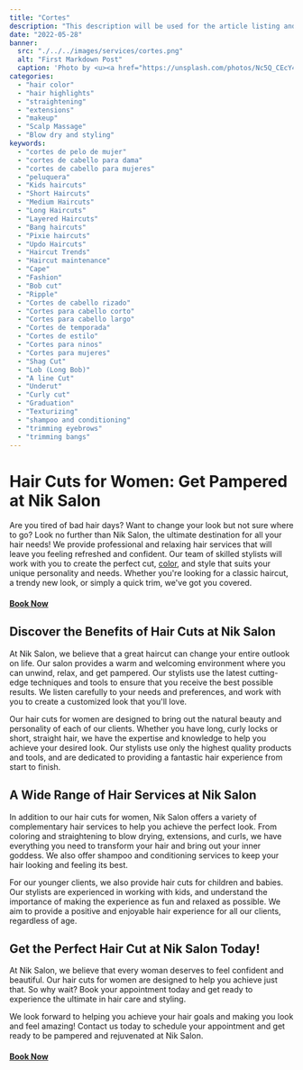 ```yaml
---
title: "Cortes"
description: "This description will be used for the article listing and search results on Google."
date: "2022-05-28"
banner:
  src: "./../../images/services/cortes.png"
  alt: "First Markdown Post"
  caption: 'Photo by <u><a href="https://unsplash.com/photos/Nc5Q_CEcY44">Florian Olivo</a></u>'
categories:
  - "hair color"
  - "hair highlights"
  - "straightening"
  - "extensions"
  - "makeup"
  - "Scalp Massage"
  - "Blow dry and styling"
keywords:
  - "cortes de pelo de mujer"
  - "cortes de cabello para dama"
  - "cortes de cabello para mujeres"
  - "peluquera"
  - "Kids haircuts"
  - "Short Haircuts"
  - "Medium Haircuts"
  - "Long Haircuts"
  - "Layered Haircuts"
  - "Bang haircuts"
  - "Pixie haircuts"
  - "Updo Haircuts"
  - "Haircut Trends"
  - "Haircut maintenance"
  - "Cape"
  - "Fashion"
  - "Bob cut"
  - "Ripple"
  - "Cortes de cabello rizado"
  - "Cortes para cabello corto"
  - "Cortes para cabello largo"
  - "Cortes de temporada"
  - "Cortes de estilo"
  - "Cortes para ninos"
  - "Cortes para mujeres"
  - "Shag Cut"
  - "Lob (Long Bob)"
  - "A line Cut"
  - "Underut"
  - "Curly cut"
  - "Graduation"
  - "Texturizing"
  - "shampoo and conditioning"
  - "trimming eyebrows"
  - "trimming bangs"
---
```


# Hair Cuts for Women: Get Pampered at Nik Salon

Are you tired of bad hair days? Want to change your look but not sure where to go? Look no further than Nik Salon, the ultimate destination for all your hair needs! We provide professional and relaxing hair services that will leave you feeling refreshed and confident. Our team of skilled stylists will work with you to create the perfect cut, [color](/servicios/color), and style that suits your unique personality and needs. Whether you're looking for a classic haircut, a trendy new look, or simply a quick trim, we've got you covered.

#### [Book Now](/book)

## Discover the Benefits of Hair Cuts at Nik Salon

At Nik Salon, we believe that a great haircut can change your entire outlook on life. Our salon provides a warm and welcoming environment where you can unwind, relax, and get pampered. Our stylists use the latest cutting-edge techniques and tools to ensure that you receive the best possible results. We listen carefully to your needs and preferences, and work with you to create a customized look that you'll love.

Our hair cuts for women are designed to bring out the natural beauty and personality of each of our clients. Whether you have long, curly locks or short, straight hair, we have the expertise and knowledge to help you achieve your desired look. Our stylists use only the highest quality products and tools, and are dedicated to providing a fantastic hair experience from start to finish.

## A Wide Range of Hair Services at Nik Salon

In addition to our hair cuts for women, Nik Salon offers a variety of complementary hair services to help you achieve the perfect look. From coloring and straightening to blow drying, extensions, and curls, we have everything you need to transform your hair and bring out your inner goddess. We also offer shampoo and conditioning services to keep your hair looking and feeling its best.

For our younger clients, we also provide hair cuts for children and babies. Our stylists are experienced in working with kids, and understand the importance of making the experience as fun and relaxed as possible. We aim to provide a positive and enjoyable hair experience for all our clients, regardless of age.

## Get the Perfect Hair Cut at Nik Salon Today!

At Nik Salon, we believe that every woman deserves to feel confident and beautiful. Our hair cuts for women are designed to help you achieve just that. So why wait? Book your appointment today and get ready to experience the ultimate in hair care and styling.

We look forward to helping you achieve your hair goals and making you look and feel amazing! Contact us today to schedule your appointment and get ready to be pampered and rejuvenated at Nik Salon.

#### [Book Now](/book)
